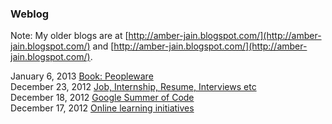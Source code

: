 ### Weblog

Note: My older blogs are at [http://amber-jain.blogspot.com/](http://amber-jain.blogspot.com/) and [http://amber-jain.blogspot.com/](http://amber-jain.blogspot.com/).

<div id="blog-index">
<span class="label date">January 6, 2013</span>
<span><a href="./peopleware.html">Book: Peopleware</a></span>
</div>

<div id="blog-index">
<span class="label date">December 23, 2012</span>
<span><a href="./job-internship-resumes-interview.html">Job, Internship, Resume, Interviews etc</a></span>
</div>

<div id="blog-index">
<span class="label date">December 18, 2012</span>
<span><a href="./gsoc.html">Google Summer of Code</a></span>
</div>

<div id="blog-index">
<span class="label date">December 17, 2012</span>
<span><a href="./online-learning-initiatives.html">Online learning initiatives</a></span>
</div>
